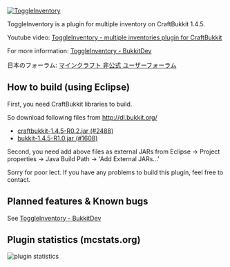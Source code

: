 [![ToggleInventory](http://dev.bukkit.org/media/images/44/639/ToggleInventory.png)](http://dev.bukkit.org/server-mods/toggleinventory/)


ToggleInventory is a plugin for multiple inventory on CraftBukkit 1.4.5.

Youtube video: [ToggleInventory - multiple inventories plugin for CraftBukkit](http://www.youtube.com/watch?&v=ZR1HcI4ro-g)

For more information: [ToggleInventory - BukkitDev](http://dev.bukkit.org/server-mods/toggleinventory/)

日本のフォーラム: [マインクラフト 非公式 ユーザーフォーラム](http://forum.minecraftuser.jp/viewtopic.php?f=38&t=6442)


## How to build (using Eclipse)

First, you need CraftBukkit libraries to build.

So download following files from http://dl.bukkit.org/

* [craftbukkit-1.4.5-R0.2.jar (#2488)](http://dl.bukkit.org/downloads/craftbukkit/)
* [bukkit-1.4.5-R1.0.jar (#1608)](http://dl.bukkit.org/downloads/bukkit/)

Second, you need add above files as external JARs from Eclipse -> Project properties -> Java Build Path -> 'Add External JARs...'


Sorry for poor lect.
If you have any problems to build this plugin, feel free to contact.


## Planned features & Known bugs

See [ToggleInventory - BukkitDev](http://dev.bukkit.org/server-mods/toggleinventory/)



## Plugin statistics (mcstats.org)

![plugin statistics](http://mcstats.org/signature/toggleinventory.png)
